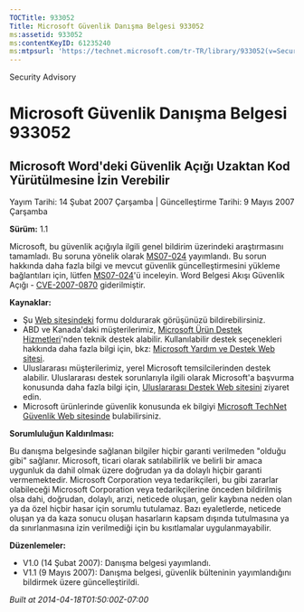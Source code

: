 ```yaml
---
TOCTitle: 933052
Title: Microsoft Güvenlik Danışma Belgesi 933052
ms:assetid: 933052
ms:contentKeyID: 61235240
ms:mtpsurl: 'https://technet.microsoft.com/tr-TR/library/933052(v=Security.10)'
---
```


Security Advisory

Microsoft Güvenlik Danışma Belgesi 933052
=========================================

Microsoft Word'deki Güvenlik Açığı Uzaktan Kod Yürütülmesine İzin Verebilir
---------------------------------------------------------------------------

Yayım Tarihi: 14 Şubat 2007 Çarşamba | Güncelleştirme Tarihi: 9 Mayıs 2007 Çarşamba

**Sürüm:** 1.1

Microsoft, bu güvenlik açığıyla ilgili genel bildirim üzerindeki araştırmasını tamamladı. Bu soruna yönelik olarak [MS07-024](http://go.microsoft.com/fwlink/?linkid=85636) yayımlandı. Bu sorun hakkında daha fazla bilgi ve mevcut güvenlik güncelleştirmesini yükleme bağlantıları için, lütfen [MS07-024](http://go.microsoft.com/fwlink/?linkid=85636)'ü inceleyin. Word Belgesi Akışı Güvenlik Açığı - [CVE-2007-0870](http://www.cve.mitre.org/cgi-bin/cvename.cgi?name=cve-2007-0870) giderilmiştir.

**Kaynaklar:**

-   Şu [Web sitesindeki](https://support.microsoft.com/common/survey.aspx?scid=sw;en;1257&amp;showpage=1&amp;ws=technet&amp;sd=tech) formu doldurarak görüşünüzü bildirebilirsiniz.
-   ABD ve Kanada'daki müşterilerimiz, [Microsoft Ürün Destek Hizmetleri](http://go.microsoft.com/fwlink/?linkid=21131)'nden teknik destek alabilir. Kullanılabilir destek seçenekleri hakkında daha fazla bilgi için, bkz: [Microsoft Yardım ve Destek Web sitesi](http://support.microsoft.com/).
-   Uluslararası müşterilerimiz, yerel Microsoft temsilcilerinden destek alabilir. Uluslararası destek sorunlarıyla ilgili olarak Microsoft'a başvurma konusunda daha fazla bilgi için, [Uluslararası Destek Web sitesini](http://go.microsoft.com/fwlink/?linkid=21155) ziyaret edin.
-   Microsoft ürünlerinde güvenlik konusunda ek bilgiyi [Microsoft TechNet Güvenlik Web sitesinde](http://go.microsoft.com/fwlink/?linkid=21132) bulabilirsiniz.

**Sorumluluğun Kaldırılması:**

Bu danışma belgesinde sağlanan bilgiler hiçbir garanti verilmeden "olduğu gibi" sağlanır. Microsoft, ticari olarak satılabilirlik ve belirli bir amaca uygunluk da dahil olmak üzere doğrudan ya da dolaylı hiçbir garanti vermemektedir. Microsoft Corporation veya tedarikçileri, bu gibi zararlar olabileceği Microsoft Corporation veya tedarikçilerine önceden bildirilmiş olsa dahi, doğrudan, dolaylı, arızi, neticede oluşan, gelir kaybına neden olan ya da özel hiçbir hasar için sorumlu tutulamaz. Bazı eyaletlerde, neticede oluşan ya da kaza sonucu oluşan hasarların kapsam dışında tutulmasına ya da sınırlanmasına izin verilmediği için bu kısıtlamalar uygulanmayabilir.

**Düzenlemeler:**

-   V1.0 (14 Şubat 2007): Danışma belgesi yayımlandı.
-   V1.1 (9 Mayıs 2007): Danışma belgesi, güvenlik bülteninin yayımlandığını bildirmek üzere güncelleştirildi.

*Built at 2014-04-18T01:50:00Z-07:00*
